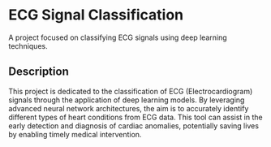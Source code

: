 # ECG Signal Classification

A project focused on classifying ECG signals using deep learning techniques.

## Description

This project is dedicated to the classification of ECG (Electrocardiogram) signals through the application of deep learning models. By leveraging advanced neural network architectures, the aim is to accurately identify different types of heart conditions from ECG data. This tool can assist in the early detection and diagnosis of cardiac anomalies, potentially saving lives by enabling timely medical intervention.


